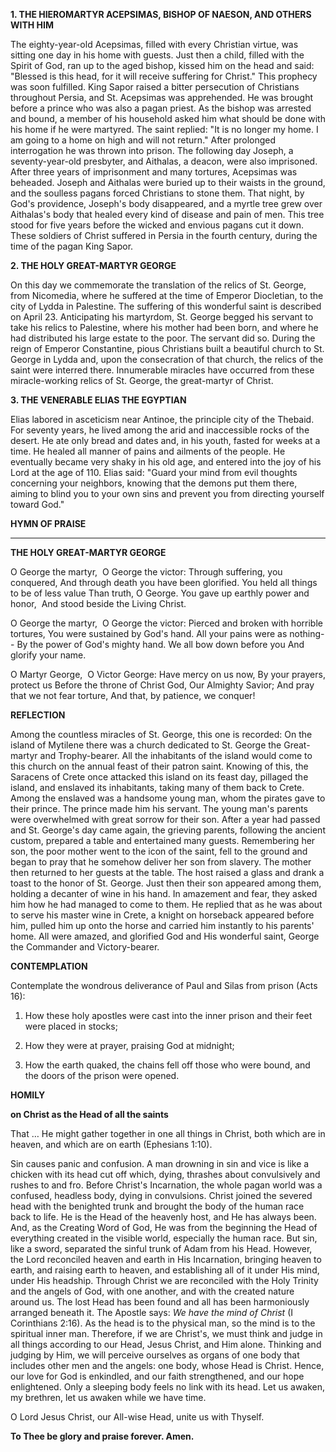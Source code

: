 
**1. THE HIEROMARTYR ACEPSIMAS, BISHOP OF NAESON, AND OTHERS WITH HIM**

The eighty-year-old Acepsimas, filled with every Christian virtue, was sitting one day in his home with guests. Just then a child, filled with the Spirit of God, ran up to the aged bishop, kissed him on the head and said: "Blessed is this head, for it will receive suffering for Christ." This prophecy was soon fulfilled. King Sapor raised a bitter persecution of Christians throughout Persia, and St. Acepsimas was apprehended. He was brought before a prince who was also a pagan priest. As the bishop was arrested and bound, a member of his household asked him what should be done with his home if he were martyred. The saint replied: "It is no longer my home. I am going to a home on high and will not return." After prolonged interrogation he was thrown into prison. The following day Joseph, a seventy-year-old presbyter, and Aithalas, a deacon, were also imprisoned. After three years of imprisonment and many tortures, Acepsimas was beheaded. Joseph and Aithalas were buried up to their waists in the ground, and the soulless pagans forced Christians to stone them. That night, by God's providence, Joseph's body disappeared, and a myrtle tree grew over Aithalas's body that healed every kind of disease and pain of men. This tree stood for five years before the wicked and envious pagans cut it down. These soldiers of Christ suffered in Persia in the fourth century, during the time of the pagan King Sapor.

**2. THE HOLY GREAT-MARTYR GEORGE**

On this day we commemorate the translation of the relics of St. George, from Nicomedia, where he suffered at the time of Emperor Diocletian, to the city of Lydda in Palestine. The suffering of this wonderful saint is described on April 23. Anticipating his martyrdom, St. George begged his servant to take his relics to Palestine, where his mother had been born, and where he had distributed his large estate to the poor. The servant did so. During the reign of Emperor Constantine, pious Christians built a beautiful church to St. George in Lydda and, upon the consecration of that church, the relics of the saint were interred there. Innumerable miracles have occurred from these miracle-working relics of St. George, the great-martyr of Christ.

**3. THE VENERABLE ELIAS THE EGYPTIAN**

Elias labored in asceticism near Antinoe, the principle city of the Thebaid. For seventy years, he lived among the arid and inaccessible rocks of the desert. He ate only bread and dates and, in his youth, fasted for weeks at a time. He healed all manner of pains and ailments of the people. He eventually became very shaky in his old age, and entered into the joy of his Lord at the age of 110. Elias said: "Guard your mind from evil thoughts concerning your neighbors, knowing that the demons put them there, aiming to blind you to your own sins and prevent you from directing yourself toward God."



**HYMN OF PRAISE**
****

**THE HOLY GREAT-MARTYR GEORGE**

O George the martyr, 
O George the victor:
Through suffering, you conquered,
And through death you have been glorified.
You held all things to be of less value
Than truth, O George.
You gave up earthly power and honor, 
And stood beside the Living Christ.

O George the martyr, 
O George the victor:
Pierced and broken with horrible tortures,
You were sustained by God's hand.
All your pains were as nothing--
By the power of God's mighty hand.
We all bow down before you
And glorify your name.

O Martyr George, 
O Victor George:
Have mercy on us now,
By your prayers, protect us
Before the throne of Christ God,
Our Almighty Savior;
And pray that we not fear torture,
And that, by patience, we conquer!


**REFLECTION**

Among the countless miracles of St. George, this one is recorded: On the island of Mytilene there was a church dedicated to St. George the Great-martyr and Trophy-bearer. All the inhabitants of the island would come to this church on the annual feast of their patron saint. Knowing of this, the Saracens of Crete once attacked this island on its feast day, pillaged the island, and enslaved its inhabitants, taking many of them back to Crete. Among the enslaved was a handsome young man, whom the pirates gave to their prince. The prince made him his servant. The young man's parents were overwhelmed with great sorrow for their son. After a year had passed and St. George's day came again, the grieving parents, following the ancient custom, prepared a table and entertained many guests. Remembering her son, the poor mother went to the icon of the saint, fell to the ground and began to pray that he somehow deliver her son from slavery. The mother then returned to her guests at the table. The host raised a glass and drank a toast to the honor of St. George. Just then their son appeared among them, holding a decanter of wine in his hand. In amazement and fear, they asked him how he had managed to come to them. He replied that as he was about to serve his master wine in Crete, a knight on horseback appeared before him, pulled him up onto the horse and carried him instantly to his parents' home. All were amazed, and glorified God and His wonderful saint, George the Commander and Victory-bearer.



**CONTEMPLATION**

Contemplate the wondrous deliverance of Paul and Silas from prison (Acts 16):

1.  How these holy apostles were cast into the inner prison and their feet were placed in stocks;

1.  How they were at prayer, praising God at midnight;

1.  How the earth quaked, the chains fell off those who were bound, and the doors of the prison were opened.



**HOMILY**

**on Christ as the Head of all the saints**

That … He might gather together in one all things in Christ, both which are in heaven, and which are on earth (Ephesians 1:10).

Sin causes panic and confusion. A man drowning in sin and vice is like a chicken with its head cut off which, dying, thrashes about convulsively and rushes to and fro. Before Christ's Incarnation, the whole pagan world was a confused, headless body, dying in convulsions. Christ joined the severed head with the benighted trunk and brought the body of the human race back to life. He is the Head of the heavenly host, and He has always been. And, as the Creating Word of God, He was from the beginning the Head of everything created in the visible world, especially the human race. But sin, like a sword, separated the sinful trunk of Adam from his Head. However, the Lord reconciled heaven and earth in His Incarnation, bringing heaven to earth, and raising earth to heaven, and establishing all of it under His mind, under His headship. Through Christ we are reconciled with the Holy Trinity and the angels of God, with one another, and with the created nature around us. The lost Head has been found and all has been harmoniously arranged beneath it. The Apostle says: *We have the mind of Christ* (I Corinthians 2:16). As the head is to the physical man, so the mind is to the spiritual inner man. Therefore, if we are Christ's, we must think and judge in all things according to our Head, Jesus Christ, and Him alone. Thinking and judging by Him, we will perceive ourselves as organs of one body that includes other men and the angels: one body, whose Head is Christ. Hence, our love for God is enkindled, and our faith strengthened, and our hope enlightened. Only a sleeping body feels no link with its head. Let us awaken, my brethren, let us awaken while we have time.

O Lord Jesus Christ, our All-wise Head, unite us with Thyself.

**To Thee be glory and praise forever. Amen.**
